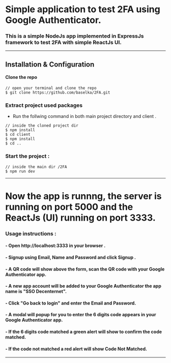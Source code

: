 # Simple application to test 2FA using Google Authenticator. 

### This is a simple NodeJs app implemented in ExpressJs framework to test 2FA with simple ReactJs UI.
______________________________________________________________________

## Installation & Configuration

#### Clone the repo
```
// open your terminal and clone the repo 
$ git clone https://github.com/baselka/2FA.git
```
### Extract project used packages
* Run the follwing command in both main project directory and client .
````
// inside the cloned project dir
$ npm install
$ cd client
$ npm install 
$ cd ..
````
### Start the project :
````
// inside the main dir /2FA
$ npm run dev
````
______________________________________________________________________

# Now the app is runnng, the server is running on port 5000 and the ReactJs (UI) running on port 3333.  

### Usage instructions :
#### - Open http://localhost:3333 in your browser .
#### - Signup using Email, Name and Password and click Signup .
#### - A QR code will show above the form, scan the QR code with your Google Authenticator app.
#### - A new app account will be added to your Google Authenticator the app name is "SSO Decenternet".
#### - Click "Go back to login" and enter the Email and Password.
#### - A modal will popup for you to enter the 6 digits code appears in your Google Authenticator app.
#### - If the 6 digits code matched a green alert will show to confirm the code matched.
#### - If the code not matched a red alert will show Code Not Matched.
______________________________________________________________________
